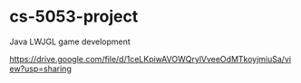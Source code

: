 # cs-5053-project
Java LWJGL game development

https://drive.google.com/file/d/1ceLKpiwAVOWQrylVveeOdMTkoyjmiuSa/view?usp=sharing
